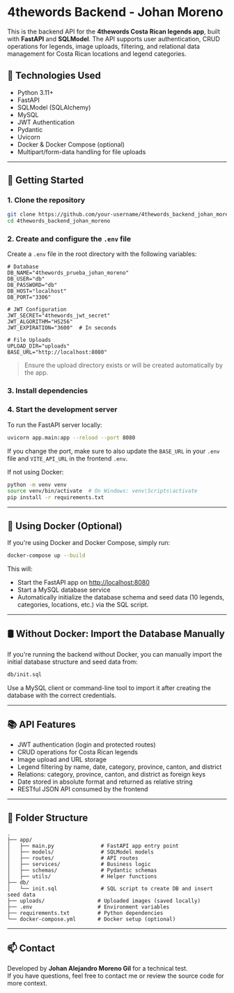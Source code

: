 # 4thewords Backend - Johan Moreno

This is the backend API for the **4thewords Costa Rican legends app**, built with **FastAPI** and **SQLModel**. The API supports user authentication, CRUD operations for legends, image uploads, filtering, and relational data management for Costa Rican locations and legend categories.

## 🔧 Technologies Used

- Python 3.11+
- FastAPI
- SQLModel (SQLAlchemy)
- MySQL
- JWT Authentication
- Pydantic
- Uvicorn
- Docker & Docker Compose (optional)
- Multipart/form-data handling for file uploads

---

## 🚀 Getting Started

### 1. Clone the repository

```bash
git clone https://github.com/your-username/4thewords_backend_johan_moreno.git
cd 4thewords_backend_johan_moreno
```

### 2. Create and configure the `.env` file

Create a `.env` file in the root directory with the following variables:

```env
# Database
DB_NAME="4thewords_prueba_johan_moreno"
DB_USER="db"
DB_PASSWORD="db"
DB_HOST="localhost"
DB_PORT="3306"

# JWT Configuration
JWT_SECRET="4thewords_jwt_secret"
JWT_ALGORITHM="HS256"
JWT_EXPIRATION="3600"  # In seconds

# File Uploads
UPLOAD_DIR="uploads"
BASE_URL="http://localhost:8080"
```

> Ensure the upload directory exists or will be created automatically by the app.

### 3. Install dependencies
### 4. Start the development server

To run the FastAPI server locally:

```bash
uvicorn app.main:app --reload --port 8080
```

If you change the port, make sure to also update the `BASE_URL` in your `.env` file and `VITE_API_URL` in the frontend `.env`.


If not using Docker:

```bash
python -m venv venv
source venv/bin/activate  # On Windows: venv\Scripts\activate
pip install -r requirements.txt
```

---

## 🐳 Using Docker (Optional)

If you're using Docker and Docker Compose, simply run:

```bash
docker-compose up --build
```

This will:
- Start the FastAPI app on [http://localhost:8080](http://localhost:8080)
- Start a MySQL database service
- Automatically initialize the database schema and seed data (10 legends, categories, locations, etc.) via the SQL script.

---

## 🛢️ Without Docker: Import the Database Manually

If you're running the backend without Docker, you can manually import the initial database structure and seed data from:

```bash
db/init.sql
```

Use a MySQL client or command-line tool to import it after creating the database with the correct credentials.

---

## 📚 API Features

- JWT authentication (login and protected routes)
- CRUD operations for Costa Rican legends
- Image upload and URL storage
- Legend filtering by name, date, category, province, canton, and district
- Relations: category, province, canton, and district as foreign keys
- Date stored in absolute format and returned as relative string
- RESTful JSON API consumed by the frontend

---

## 📂 Folder Structure

```
.
├── app/
│   ├── main.py               # FastAPI app entry point
│   ├── models/               # SQLModel models
│   ├── routes/               # API routes
│   ├── services/             # Business logic
│   ├── schemas/              # Pydantic schemas
│   ├── utils/                # Helper functions
├── db/
│   └── init.sql              # SQL script to create DB and insert seed data
├── uploads/                 # Uploaded images (saved locally)
├── .env                     # Environment variables
├── requirements.txt         # Python dependencies
└── docker-compose.yml       # Docker setup (optional)
```

---

## 📫 Contact

Developed by **Johan Alejandro Moreno Gil** for a technical test.  
If you have questions, feel free to contact me or review the source code for more context.
